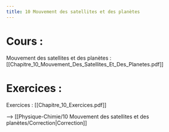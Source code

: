 ```yaml
---
title: 10 Mouvement des satellites et des planètes
---
```

# Cours :
Mouvement des satellites et des planètes : [[Chapitre_10_Mouvement_Des_Satellites_Et_Des_Planetes.pdf]]

# Exercices :
Exercices : [[Chapitre_10_Exercices.pdf]]

--> [[Physique-Chimie/10 Mouvement des satellites et des planètes/Correction|Correction]]